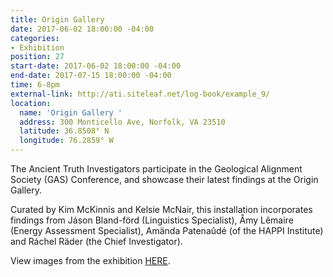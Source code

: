 ```yaml
---
title: Origin Gallery
date: 2017-06-02 18:00:00 -04:00
categories:
- Exhibition
position: 27
start-date: 2017-06-02 18:00:00 -04:00
end-date: 2017-07-15 18:00:00 -04:00
time: 6-8pm
external-link: http://ati.siteleaf.net/log-book/example_9/
location:
  name: 'Origin Gallery '
  address: 300 Monticello Ave, Norfolk, VA 23510
  latitude: 36.8508° N
  longitude: 76.2859° W
---
```


The Ancient Truth Investigators participate in the Geological Alignment Society (GAS) Conference, and showcase their latest findings at the Origin Gallery. 

Curated by Kim McKinnis and Kelsie McNair, this installation incorporates findings from Jáson Bland-förd (Linguistics Specialist), Åmy Lêmaire (Energy Assessment Specialist), Amända Patenaûdé (of the HAPPI Institute) and Ráchel Räder (the Chief Investigator).

View images from the exhibition [HERE](http://ati.siteleaf.net/log-book/example_9/).